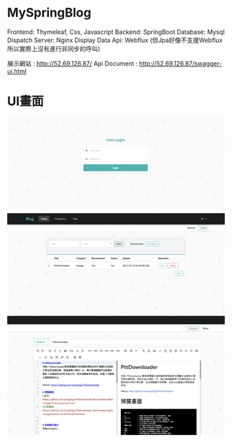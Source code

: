 # MySpringBlog

Frontend: Thymeleaf, Css, Javascript
Backend: SpringBoot
Database: Mysql
Dispatch Server: Nginx
Display Data Api: Webflux (但Jpa好像不支援Webflux所以實際上沒有進行非同步的呼叫)


展示網站 : http://52.69.126.87/
Api Document : http://52.69.126.87/swagger-ui.html

# UI畫面
![登入畫面](https://github.com/pingdogs/MySpringBlog/blob/main/UI/Login.png)
![後台畫面](https://github.com/pingdogs/MySpringBlog/blob/main/UI/blog.png)
![Blog新增畫面](https://github.com/pingdogs/MySpringBlog/blob/main/UI/blog-input.png)





